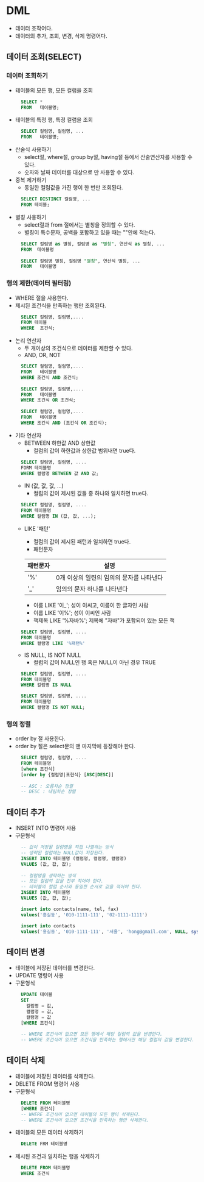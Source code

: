 # DML
- 데이터 조작어다.
- 데이터의 추가, 조회, 변경, 삭제 명령어다.

## 데이터 조회(SELECT)
### 데이터 조회하기
- 테이블의 모든 행, 모든 컬럼을 조회
  ```sql
    SELECT *
    FROM   테이블명;
  ```
- 테이블의 특정 행, 특정 컬럼을 조회
  ```sql
    SELECT 컬럼명, 컬럼명, ...
    FROM   테이블명;
  ```
- 산술식 사용하기
  + select절, where절, group by절, having절 등에서 산술연산자를 사용할 수 있다.
  + 숫자와 날짜 데이터를 대상으로 만 사용할 수 있다.
- 중복 제거하기
  + 동일한 컬럼값을 가진 행이 한 번만 조회된다.
  ```sql
    SELECT DISTINCT 컬럼명, ...
    FROM 테이블;
  ```
- 별칭 사용하기
  + select절과 from 절에서는 별칭을 정의할 수 있다.
  + 별칭이 특수문자, 공백을 포함하고 있을 때는 ""안에 적는다.
  ```sql
    SELECT 컬럼명 as 별칭, 컬럼명 as "별칭", 연산식 as 별칭, ...
    FROM  테이블명
 
    SELECT 컬럼명 별칭, 컬럼명 "별칭", 연산식 별칭, ...
    FROM   테이블명
  ```
### 행의 제한(데이터 필터링)
- WHERE 절을 사용한다.
- 제시된 조건식을 만족하는 행만 조회된다.
  ```sql
    SELECT 컬럼명, 컬럼명,....
    FROM 테이블
    WHERE  조건식;
  ```
- 논리 연산자
  + 두 개이상의 조건식으로 데이터를 제한할 수 있다.
  + AND, OR, NOT
  ```sql
    SELECT 컬럼명, 컬럼명,....
    FROM   테이블명
    WHERE 조건식 AND 조건식;
    
    SELECT 컬럼명, 컬럼명,....
    FROM   테이블명
    WHERE 조건식 OR 조건식;
    
    SELECT 컬럼명, 컬럼명,....
    FROM   테이블명
    WHERE 조건식 AND (조건식 OR 조건식);
  ```
- 기타 연산자
  + BETWEEN 하한값 AND 상한값
    * 컬럼의 값이 하한값과 상한값 범위내면 true다.
  ```sql
    SELECT 컬럼명, 컬럼명, ....
    FORM 테이블명
    WHERE 컬럼명 BETWEEN 값 AND 값;
  ```
  + IN (값, 값, 값, ...)
    * 컬럼의 값이 제시된 값들 중 하나와 일치하면 true다.
  ```sql
    SELECT 컬럼명, 컬럼명, ....
    FROM 테이블명
    WHERE 컬럼명 IN (값, 값, ...);
  ```
  + LIKE '패턴'
    * 컬럼의 값이 제시된 패턴과 일치하면 true다.
    * 패턴문자  

    | 패턴문자 | 설명 |
    | --- | --- | 
    | '%' | 0개 이상의 일련의 임의의 문자를 나타낸다 | 
    | '_' | 임의의 문자 하나를 나타낸다 |

    * 이름 LIKE '이_'; 성이 이씨고, 이름이 한 글자인 사람
    * 이름 LIKE '이%'; 성이 이씨인 사람
    * 책제목 LIKE '%자바%'; 제목에 "자바"가 포함되어 있는 모든 책
  ```sql
    SELECT 컬럼명, 컬럼명, ....
    FROM 테이블명
    WHERE 컬럼명 LIKE '%패턴%'
  ```
  + IS NULL, IS NOT NULL
    * 컬럼의 값이 NULL인 행 혹은 NULL이 아닌 경우 TRUE
  ```sql
    SELECT 컬럼명, 컬럼명, ....
    FROM 테이블명
    WHERE 컬럼명 IS NULL

    SELECT 컬럼명, 컬럼명, ....
    FROM 테이블명
    WHERE 컬럼명 IS NOT NULL;
  ```
### 행의 정렬
- order by 절 사용한다.
- order by 절은 select문의 맨 마지막에 등장해야 한다.
  ```sql
    SELECT 컬럼명, 컬럼명, ....
    FROM 테이블명
    [where 조건식]
    [order by {컬럼명|표현식} [ASC|DESC]]
    
    -- ASC : 오름차순 정렬
    -- DESC : 내림차순 정렬
  ```
  
## 데이터 추가	
- INSERT INTO 명령어 사용
- 구문형식
  ```sql
    -- 값이 저장될 컬럼명을 직접 나열하는 방식
    -- 생략된 컬럼에는 NULL값이 저장된다.
    INSERT INTO 테이블명 (컬럼명, 컬럼명, 컬럼명)
    VALUES (값, 값, 값);
    
    -- 컬럼명을 생략하는 방식
    -- 모든 컬럼의 값을 전부 적어야 한다.
    -- 테이블의 컬럼 순서와 동일한 순서로 값을 적어야 한다.
    INSERT INTO 테이블명
    VALUES (값, 값, 값);
  ```
  ```sql
    insert into contacts(name, tel, fax)
    values('홍길동', '010-1111-111', '02-1111-1111')
  ```
  ```sql
    insert into contacts
    values('홍길동', '010-1111-111', '서울', 'hong@gmail.com', NULL, sysdate)
  ```
  
## 데이터 변경
- 테이블에 저장된 데이터를 변경한다.
- UPDATE 명령어 사용
- 구문형식
  ```sql
    UPDATE 테이블
    SET
      컬럼명 = 값,
      컬럼명 = 값,
      컬럼명 = 값
    [WHERE 조건식]
      
    -- WHERE 조건식이 없으면 모든 행에서 해당 컬럼의 값을 변경한다.
    -- WHERE 조건식이 있으면 조건식을 만족하는 행에서만 해당 컬럼의 값을 변경한다.
  ```
## 데이터 삭제
- 테이블에 저장된 데이터를 삭제한다.
- DELETE FROM 명령어 사용
- 구문형식
  ```sql
    DELETE FROM 테이블명
    [WHERE 조건식]
    -- WHERE 조건식이 없으면 테이블의 모든 행이 삭제된다.
    -- WHERE 조건식이 있으면 조건식을 만족하는 행만 삭제한다.
  ```
 - 테이블의 모든 데이터 삭제하기
   ```sql
     DELETE FRM 테이블명
   ```
 - 제시된 조건과 일치하는 행을 삭제하기
   ```sql
     DELETE FROM 테이블명
     WHERE 조건식
   ```
  




